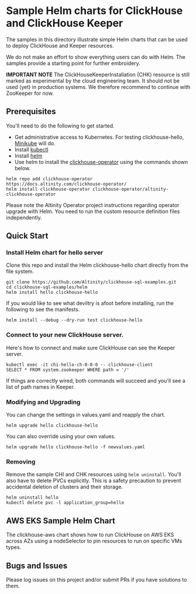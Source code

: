 # Sample Helm charts for ClickHouse and ClickHouse Keeper

The samples in this directory illustrate simple Helm charts that can be 
used to deploy ClickHouse and Keeper resources. 

We do not make an effort to show everything users can do with Helm. The
samples provide a starting point for further embroidery. 

**IMPORTANT NOTE** The ClickHouseKeeperInstallation (CHK) resource is still  marked
as experimental by the cloud engineering team. It should not be used (yet) in 
production systems. We therefore recommend to continue with ZooKeeper for now. 

## Prerequisites

You'll need to do the following to get started. 

* Get administrative access to Kubernetes. For testing clickhouse-hello, [Minikube](https://minikube.sigs.k8s.io/docs/start/) will do. 
* Install [kubectl](https://kubernetes.io/docs/tasks/tools/)
* Install [helm](https://helm.sh/docs/intro/install/)
* Use helm to install the [clickhouse-operator](https://github.com/Altinity/clickhouse-operator/tree/master/deploy/helm) using the commands shown below. 

```
helm repo add clickhouse-operator https://docs.altinity.com/clickhouse-operator/
helm install clickhouse-operator clickhouse-operator/altinity-clickhouse-operator
```

Please note the Altinity Operator project instructions regarding operator
upgrade with Helm. You need to run the custom resource definition files
independently.

## Quick Start

### Install Helm chart for hello server
Clone this repo and install the Helm clickhouse-hello chart directly from the file system. 

```
git clone https://github.com/Altinity/clickhouse-sql-examples.git
cd clickhouse-sql-examples/helm
helm install hello clickhouse-hello
```

If you would like to see what deviltry is afoot before installing, run
the following to see the manifests. 

```
helm install --debug --dry-run test clickhouse-hello
```

### Connect to your new ClickHouse server. 

Here's how to connect and make sure ClickHouse can see the Keeper server. 

```
kubectl exec -it chi-hello-ch-0-0-0 -- clickhouse-client
SELECT * FROM system.zookeeper WHERE path = '/'
```

If things are correctly wired, both commands will succeed and you'll see a 
list of path names in Keeper. 

### Modifying and Upgrading

You can change the settings in values.yaml and reapply the chart. 

```
helm upgrade hello clickhouse-hello
```

You can also override using your own values. 
```
helm upgrade hello clickhouse-hello -f newvalues.yaml
```

### Removing

Remove the sample CHI and CHK resources using `helm uninstall`. You'll also 
have to delete PVCs explicitly. This is a safety precaution to prevent
accidental deletion of clusters and their storage.

```
helm uninstall hello
kubectl delete pvc -l application_group=hello
```

## AWS EKS Sample Helm Chart

The clickhouse-aws chart shows how to run ClickHouse on AWS EKS across AZs using 
a nodeSelector to pin resources to run on specific VMs types. 

## Bugs and Issues

Please log issues on this project and/or submit PRs if you have solutions to them. 
